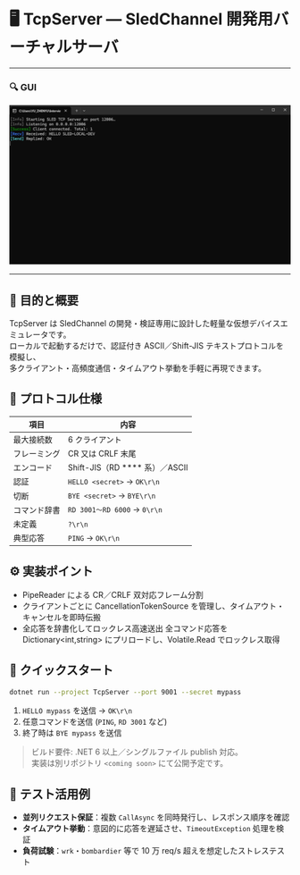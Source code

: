 # 🖥️ TcpServer — SledChannel 開発用バーチャルサーバ

---

### 🔍 GUI

![Demo UI](https://raw.githubusercontent.com/wandering-bee/InterviewDemo/main/img/TcpSaver.png)

---

## 🚩 目的と概要
TcpServer は SledChannel の開発・検証専用に設計した軽量な仮想デバイスエミュレータです。  
ローカルで起動するだけで、認証付き ASCII／Shift-JIS テキストプロトコルを模擬し、  
多クライアント・高頻度通信・タイムアウト挙動を手軽に再現できます。

## 🔑 プロトコル仕様

| 項目         | 内容                                 |
|--------------|--------------------------------------|
| 最大接続数   | 6 クライアント                        |
| フレーミング | CR 又は CRLF 末尾                    |
| エンコード   | Shift-JIS（RD **** 系）／ASCII       |
| 認証         | `HELLO <secret>` → `OK\r\n`         |
| 切断         | `BYE <secret>` → `BYE\r\n`         |
| コマンド辞書 | `RD 3001〜RD 6000` → `0\r\n`        |
| 未定義       | `?\r\n`                             |
| 典型応答     | `PING` → `OK\r\n`                   |

## ⚙️ 実装ポイント

- PipeReader による CR／CRLF 双対応フレーム分割  
- クライアントごとに CancellationTokenSource を管理し、タイムアウト・キャンセルを即時伝搬  
- 全応答を辞書化してロックレス高速送出
  全コマンド応答を Dictionary<int,string> にプリロードし、Volatile.Read でロックレス取得

## 🚀 クイックスタート

```bash
dotnet run --project TcpServer --port 9001 --secret mypass
```

1. `HELLO mypass` を送信 → `OK\r\n`  
2. 任意コマンドを送信 (`PING`, `RD 3001` など)  
3. 終了時は `BYE mypass` を送信  

> ビルド要件: .NET 6 以上／シングルファイル publish 対応。  
> 実装は別リポジトリ `<coming soon>` にて公開予定です。

## 🧪 テスト活用例

- **並列リクエスト保証**：複数 `CallAsync` を同時発行し、レスポンス順序を確認  
- **タイムアウト挙動**：意図的に応答を遅延させ、`TimeoutException` 処理を検証  
- **負荷試験**：`wrk`・`bombardier` 等で 10 万 req/s 超えを想定したストレステスト  
